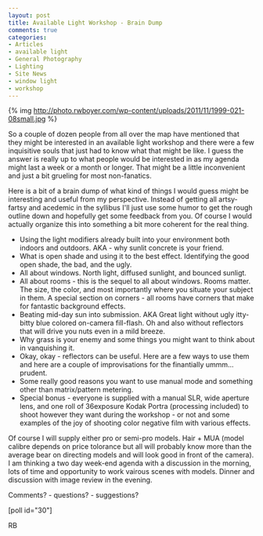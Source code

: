 ```yaml
---
layout: post
title: Available Light Workshop - Brain Dump
comments: true
categories:
- Articles
- available light
- General Photography
- Lighting
- Site News
- window light
- workshop
---
```

{% img http://photo.rwboyer.com/wp-content/uploads/2011/11/1999-021-08small.jpg %}

So a couple of dozen people from all over the map have mentioned that they might be interested in an available light workshop and there were a few inquisitive souls that just had to know what that might be like. I guess the answer is really up to what people would be interested in as my agenda might last a week or a month or longer. That might be a little inconvenient and just a bit grueling for most non-fanatics.

Here is a bit of a brain dump of what kind of things I would guess might be interesting and useful from my perspective. Instead of getting all artsy-fartsy and acedemic in the syllibus I'll just use some humor to get the rough outline down and hopefully get some feedback from you. Of course I would actually organize this into something a bit more coherent for the real thing.
<ul>
	<li>Using the light modifiers already built into your environment both indoors and outdoors. AKA - why sunlit concrete is your friend.</li>
	<li>What is open shade and using it to the best effect. Identifying the good open shade, the bad, and the ugly.</li>
	<li>All about windows. North light, diffused sunlight, and bounced sunligt.</li>
	<li>All about rooms - this is the sequel to all about windows. Rooms matter. The size, the color, and most importantly where you situate your subject in them. A special section on corners - all rooms have corners that make for fantastic background effects.</li>
	<li>Beating mid-day sun into submission. AKA Great light without ugly itty-bitty blue colored on-camera fill-flash. Oh and also without reflectors that will drive you nuts even in a mild breeze.</li>
	<li>Why grass is your enemy and some things you might want to think about in vanquishing it.</li>
	<li>Okay, okay - reflectors can be useful. Here are a few ways to use them and here are a couple of improvisations for the finantially ummm... prudent.</li>
	<li>Some really good reasons you want to use manual mode and something other than matrix/pattern metering.</li>
	<li>Special bonus - everyone is supplied with a manual SLR, wide aperture lens, and one roll of 36exposure Kodak Portra (processing included) to shoot however they want during the workshop - or not and some examples of the joy of shooting color negative film with various effects.</li>
</ul>
Of course I will supply either pro or semi-pro models. Hair + MUA (model calibre depends on price tolorance but all will probably know more than the average bear on directing models and will look good in front of the camera). I am thinking a two day week-end agenda with a discussion in the morning, lots of time and opportunity to work vairous scenes with models. Dinner and discussion with image review in the evening.

Comments? - questions? - suggestions?

[poll id="30"]

RB